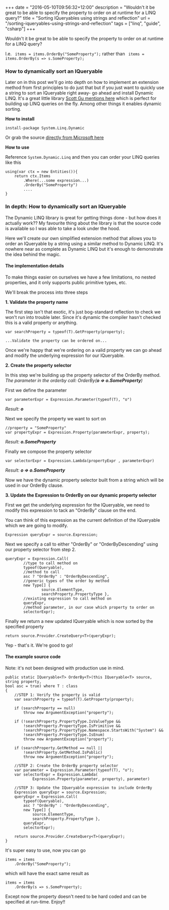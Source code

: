 +++
date = "2016-05-10T09:56:32+12:00"
description = "Wouldn't it be great to be able to specify the property to order on at runtime for a LINQ query?"
title = "Sorting IQueryables using strings and reflection"
url = "/sorting-iqueryables-using-strings-and-reflection"
tags = ["linq", "guide", "csharp"]
+++

Wouldn't it be great to be able to specify the property to order on at runtime for a LINQ query? 

I.e. ``` items = items.OrderBy("SomeProperty");``` rather than ``` items = items.OrderBy(s => s.SomeProperty);```

### How to dynamically sort an IQueryable 

Later on in this post we'll go into depth on how to implement an extension method from first principles to do just that but if you just want to quickly use a string to sort an IQueryable right away- go ahead and install Dynamic LINQ. It's a great little library [Scott Gu mentions here](http://weblogs.asp.net/scottgu/dynamic-linq-part-1-using-the-linq-dynamic-query-library) which is perfect for building up LINQ queries on the fly. Among other things it enables dynamic sorting.

**How to install**

    install-package System.Linq.Dynamic


Or grab the source [directly from Microsoft here](https://msdn.microsoft.com/en-us/vstudio/bb894665.aspx)

**How to use**

Reference ```System.Dynamic.Linq``` and then you can order your LINQ queries like this


    using(var ctx = new Entities()){
        return ctx.Items
            .Where(...some expression...)
            .OrderBy("SomeProperty")
            ....
    }

### In depth: How to dynamically sort an IQueryable 

The Dynamic LINQ library is great for getting things done - but how does it actually work?? My favourite thing about the library is that the source code is available so I was able to take a look under the hood. 

Here we'll create our own simplified extension method that allows you to order an IQueryable by a string using a similar method to Dynamic LINQ. It's nowhere near as complete as Dynamic LINQ but it's enough to demonstrate the idea behind the magic.

#### The implementation details

To make things easier on ourselves we have a few limitations, no nested properties, and it only supports public primitive types, etc.

We'll break the process into three steps

**1. Validate the property name**

The first step isn't that exotic, it's just bog-standard reflection to check we won't run into trouble later. Since it's dynamic the compiler hasn't checked this is a valid property or anything.

    var searchProperty = typeof(T).GetProperty(property);

    ...Validate the property can be ordered on...

Once we're happy that we're ordering on a valid property we can go ahead and modify the underlying expression for our IQueryable.

**2. Create the property selector**

In this step we're building up the property selector of the OrderBy method. 
_The parameter in the orderby call: OrderBy(**o => o.SomeProperty**)_

First we define the parameter

    var parameterExpr = Expression.Parameter(typeof(T), "o")

_Result: **o**_

Next we specify the property we want to sort on


    //property = "SomeProperty"
    var propertyExpr = Expression.Property(parameterExpr, property); 

_Result: **o.SomeProperty**_

Finally we compose the property selector


    var selectorExpr = Expression.Lambda(propertyExpr , parameterExpr)

_Result: **o => o.SomeProperty**_

Now we have the dynamic property selector built from a string which will be used in our OrderBy clause.

**3. Update the Expression to OrderBy on our dynamic property selector**

First we get the underlying expression for the IQueryable, we need to modify this expression to tack an "OrderBy" clause on the end. 

You can think of this expression as the current definition of the IQueryable which we are going to modify.


    Expression queryExpr = source.Expression;


Next we specify a call to either "OrderBy" or "OrderByDescending" using our property selector from step 2.


    queryExpr = Expression.Call(
            //type to call method on
            typeof(Queryable), 
            //method to call
            asc ? "OrderBy" : "OrderByDescending", 
            //generic types of the order by method
            new Type[] { 
                    source.ElementType, 
                    searchProperty.PropertyType },
            //existing expression to call method on
            queryExpr,
            //method parameter, in our case which property to order on
            selectorExpr);


Finally we return a new updated IQueryable which is now sorted by the specified property


    return source.Provider.CreateQuery<T>(queryExpr);


Yep - that's it. We're good to go!

#### The example source code

Note: it's not been designed with production use in mind.


    public static IQueryable<T> OrderBy<T>(this IQueryable<T> source, 
    string property, 
    bool asc = true) where T : class
    {
        //STEP 1: Verify the property is valid
        var searchProperty = typeof(T).GetProperty(property);
        
        if (searchProperty == null)
            throw new ArgumentException("property");

        if (!searchProperty.PropertyType.IsValueType &&
            !searchProperty.PropertyType.IsPrimitive &&
            !searchProperty.PropertyType.Namespace.StartsWith("System") &&
            !searchProperty.PropertyType.IsEnum)
            throw new ArgumentException("property");

        if (searchProperty.GetMethod == null || 
            !searchProperty.GetMethod.IsPublic)
            throw new ArgumentException("property");

        //STEP 2: Create the OrderBy property selector
        var parameter = Expression.Parameter(typeof(T), "o");
        var selectorExpr = Expression.Lambda(
                Expression.Property(parameter, property), parameter)        

        //STEP 3: Update the IQueryable expression to include OrderBy
        Expression queryExpr = source.Expression;
        queryExpr = Expression.Call(
            typeof(Queryable), 
            asc ? "OrderBy" : "OrderByDescending",
            new Type[] { 
                source.ElementType, 
                searchProperty.PropertyType },
            queryExpr, 
            selectorExpr);

        return source.Provider.CreateQuery<T>(queryExpr);
    }


It's super easy to use, now you can go


    items = items
        .OrderBy("SomeProperty");


which will have the exact same result as


    items = items
        .OrderBy(s => s.SomeProperty);


Except now the property doesn't need to be hard coded and can be specified at run-time. Enjoy!!